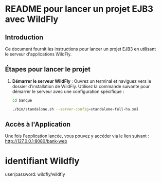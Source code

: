 # README pour lancer un projet EJB3 avec WildFly

## Introduction
Ce document fournit les instructions pour lancer un projet EJB3 en utilisant le serveur d'applications WildFly.

## Étapes pour lancer le projet

1. **Démarrer le serveur WildFly** :
   Ouvrez un terminal et naviguez vers le dossier d'installation de WildFly. Utilisez la commande suivante pour démarrer le serveur avec une configuration spécifique :

    ```bash
    cd banque
   ```

   ```bash
   ./bin/standalone.sh --server-config=standalone-full-ha.xml
   ```

## Accès à l'Application

Une fois l'application lancée, vous pouvez y accéder via le lien suivant :
http://127.0.0.1:8080/bank-web


# identifiant Wildfly
user/password: wildfly/wildfly